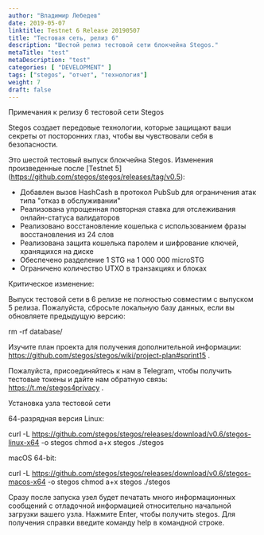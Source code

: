 ```yaml
---
author: "Владимир Лебедев"
date: 2019-05-07
linktitle: Testnet 6 Release 20190507
title: "Тестовая сеть, релиз 6"
description: "Шестой релиз тестовой сети блокчейна Stegos."
metaTitle: "test"
metaDescription: "test"
categories: [ "DEVELOPMENT" ]
tags: ["stegos", "отчет", "технология"]
weight: 7
draft: false
---
```


Примечания к релизу 6 тестовой сети Stegos

Stegos создает передовые технологии, которые защищают ваши секреты от посторонних глаз, чтобы вы чувствовали себя в безопасности.

Это шестой тестовый выпуск блокчейна Stegos. Изменения произведенные после [Testnet 5] (https://github.com/stegos/stegos/releases/tag/v0.5):

 - Добавлен вызов HashCash в протокол PubSub для ограничения атак типа "отказ в обслуживании"
 - Реализована упрощенная повторная ставка для отслеживания онлайн-статуса валидаторов
 - Реализовано восстановление кошелька с использованием фразы восстановления из 24 слов
 - Реализована защита кошелька паролем и шифрование ключей, хранящихся на диске
 - Обеспечено разделение 1 STG на 1 000 000 microSTG
 - Ограничено количество UTXO в транзакциях и блоках


Критическое изменение:

Выпуск тестовой сети в 6 релизе не полностью совместим с выпуском 5 релиза. Пожалуйста, сбросьте локальную базу данных, если вы обновляете предыдущую версию:

rm -rf database/


Изучите план проекта для получения дополнительной информации: https://github.com/stegos/stegos/wiki/project-plan#sprint15 .

Пожалуйста, присоединяйтесь к нам в Telegram, чтобы получить тестовые токены и дайте нам обратную связь: https://t.me/stegos4privacy .


Установка узла тестовой сети

64-разрядная версия Linux:

curl -L https://github.com/stegos/stegos/releases/download/v0.6/stegos-linux-x64 -o stegos
chmod a+x stegos
./stegos


macOS 64-bit:

curl -L https://github.com/stegos/stegos/releases/download/v0.6/stegos-macos-x64 -o stegos
chmod a+x stegos
./stegos

Сразу после запуска узел будет печатать много информационных сообщений с отладочной информацией относительно начальной загрузки вашего узла. Нажмите Enter, чтобы получить stegos. Для получения справки введите команду help в командной строке.
